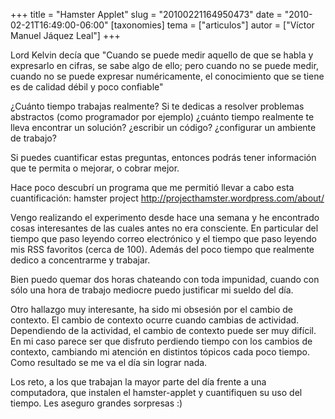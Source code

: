 +++
title = "Hamster Applet"
slug = "20100221164950473"
date = "2010-02-21T16:49:00-06:00"
[taxonomies]
tema = ["articulos"]
autor = ["Víctor Manuel Jáquez Leal"]
+++

Lord Kelvin decía que "Cuando se puede medir aquello de que se habla y
expresarlo en cifras, se sabe algo de ello; pero cuando no se puede
medir, cuando no se puede expresar numéricamente, el conocimiento que se
tiene es de calidad débil y poco confiable"

¿Cuánto tiempo trabajas realmente? Si te dedicas a resolver problemas
abstractos (como programador por ejemplo) ¿cuánto tiempo realmente te
lleva encontrar un solución? ¿escribir un código? ¿configurar un
ambiente de trabajo?

Si puedes cuantificar estas preguntas, entonces podrás tener información
que te permita o mejorar, o cobrar mejor.

<!-- more -->
Hace poco descubrí un programa que me permitió llevar a cabo esta
cuantificación: hamster project
<a href="http://projecthamster.wordpress.com/about/">http://projecthamster.wordpress.com/about/</a>

Vengo realizando el experimento desde hace una semana y he encontrado
cosas interesantes de las cuales antes no era consciente. En particular
del tiempo que paso leyendo correo electrónico y el tiempo que paso
leyendo mis RSS favoritos (cerca de 100). Además del poco tiempo que
realmente dedico a concentrarme y trabajar.

Bien puedo quemar dos horas chateando con toda impunidad, cuando con
sólo una hora de trabajo mediocre puedo justificar mi sueldo del día.

Otro hallazgo muy interesante, ha sido mi obsesión por el cambio de
contexto. El cambio de contexto ocurre cuando cambias de actividad.
Dependiendo de la actividad, el cambio de contexto puede ser muy
difícil. En mi caso parece ser que disfruto perdiendo tiempo con los
cambios de contexto, cambiando mi atención en distintos tópicos cada
poco tiempo. Como resultado se me va el día sin lograr nada.

Los reto, a los que trabajan la mayor parte del día frente a una
computadora, que instalen el hamster-applet y cuantifiquen su uso del
tiempo. Les aseguro grandes sorpresas :)


